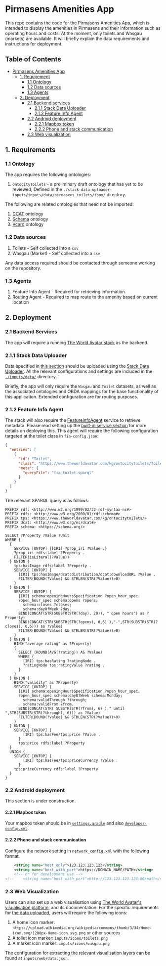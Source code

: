 # Pirmasens Amenities App

This repo contains the code for the Pirmasens Amenities App, which is intended to display the amenities in Pirmasens and their information such as operating hours and costs. At the moment, only toilets and Wasgau (markets) are available. It will briefly explain the data requirements and instructions for deployment.

## Table of Contents

- [Pirmasens Amenities App](#pirmasens-amenities-app)
  - [1. Requirement](#1-requirements)
    - [1.1 Ontology](#11-ontology)
    - [1.2 Data sources](#12-data-sources)
    - [1.3 Agents](#13-agents)
  - [2. Deployment](#2-deployment)
    - [2.1 Backend services](#21-backend-services)
      - [2.1.1 Stack Data Uploader](#211-stack-data-uploader)
      - [2.1.2 Feature Info Agent](#212-feature-info-agent)
    - [2.2 Android deployment](#22-android-deployment)
      - [2.2.1 Mapbox token](#221-mapbox-token)
      - [2.2.2 Phone and stack communication](#222-phone-and-stack-communication)
    - [2.3 Web visualization](#23-web-visualization)

## 1. Requirements

### 1.1 Ontology

The app requires the following ontologies:

1. `OntoCityToilets` - a preliminary draft ontology that has yet to be reviewed; Defined in the `./stack-data-uploader-inputs/inputs/data/pirmasens_toilets/tbox/` directory.

The following are related ontologies that need not be imported:

1. [DCAT](https://www.w3.org/TR/vocab-dcat-3/) ontology
2. [Schema](https://schema.org/) ontology
3. [Vcard](http://www.w3.org/2006/vcard/ns#) ontology

### 1.2 Data sources

1. Toilets - Self collected into a `csv`
2. Wasgau (Market) - Self collected into a `csv`

Any data access required should be contacted through someone working on the repository.

### 1.3 Agents

1. Feature Info Agent - Required for retrieving information
2. Routing Agent - Required to map route to the amenity based on current location

## 2. Deployment

### 2.1 Backend Services

The app will require a running [The World Avatar stack](https://github.com/cambridge-cares/TheWorldAvatar/tree/main/Deploy/stacks/dynamic/stack-manager) as the backend.

### 2.1.1 Stack Data Uploader

Data specified in [this section](#12-data-sources) should be uploaded using the [Stack Data Uploader](https://github.com/cambridge-cares/TheWorldAvatar/tree/main/Deploy/stacks/dynamic/stack-data-uploader). All the relevant configurations and settings are included in the [`./inputs/data/`](./inputs/data/) directory.

Briefly, the app will only require the `Wasgau` and `Toilet` datasets, as well as the associated ontologies and OBDA mappings for the base functionality of this application. Extended configuration are for routing purposes.

### 2.1.2 Feature Info Agent

The stack will also require the [FeatureInfoAgent](https://github.com/cambridge-cares/TheWorldAvatar/tree/main/Agents/FeatureInfoAgent) service to retrieve metadata. Please read setting up the [built-in service section](https://github.com/cambridge-cares/TheWorldAvatar/tree/main/Deploy/stacks/dynamic/stack-manager#built-in-containers) for more details on deploying this. This agent will require the following configuration targeted at the toilet class in `fia-config.json`:

```json
{
  "entries": [
    {
      "id": "Toilet",
      "class": "https://www.theworldavatar.com/kg/ontocitytoilets/Toilet",
      "meta": {
        "queryFile": "fia_toilet.sparql"
      }
    }
  ]
}
```

The relevant SPARQL query is as follows:

```
PREFIX rdf: <http://www.w3.org/1999/02/22-rdf-syntax-ns#>
PREFIX rdfs: <http://www.w3.org/2000/01/rdf-schema#>
PREFIX tps: <https://www.theworldavatar.com/kg/ontocitytoilets/>
PREFIX dcat: <http://www.w3.org/ns/dcat#>
PREFIX schema: <https://schema.org/>

SELECT ?Property ?Value ?Unit
WHERE {
  {
  	SERVICE [ONTOP] {[IRI] ?prop_iri ?Value .}
    ?prop_iri rdfs:label ?Property .
    FILTER(isLiteral(?Value))
  } UNION {
    tps:hasImage rdfs:label ?Property .
    SERVICE [ONTOP] {
      [IRI] tps:hasImage/dcat:distribution/dcat:downloadURL ?Value .
      FILTER(BOUND(?Value) && STRLEN(STR(?Value))>0)
    }
  } UNION {
    SERVICE [ONTOP] {
      [IRI] schema:openingHoursSpecification ?open_hour_spec.
      ?open_hour_spec schema:opens ?opens;
        schema:closes ?closes;
        schema:dayOfWeek ?day.
      BIND(CONCAT(STR(SUBSTR(STR(?day), 20)), " open hours") as ?Property)
      BIND(CONCAT(STR(SUBSTR(STR(?opens), 0,6) ),"-",STR(SUBSTR(STR(?closes), 0,6))) as ?Value)
      FILTER(BOUND(?Value) && STRLEN(STR(?Value))>0)
    }
  } UNION {
    BIND("average rating" as ?Property)
    {
      SELECT (ROUND(AVG(?rating)) AS ?Value)
      WHERE {
        [IRI] tps:hasRating ?ratingNode .
        ?ratingNode tps:ratingValue ?rating .
      }
    }
  } UNION {
    BIND("validity" as ?Property)
    SERVICE [ONTOP] {
      [IRI] schema:openingHoursSpecification ?open_hour_spec.
      ?open_hour_spec schema:dayOfWeek schema:Monday;
      	schema:validThrough ?through;
        schema:validFrom ?from.
      BIND(CONCAT(STR( SUBSTR(STR(?from), 6) )," until ",STR(SUBSTR(STR(?through), 6))) as ?Value)
      FILTER(BOUND(?Value) && STRLEN(STR(?Value))>0)
    }
  } UNION {
    SERVICE [ONTOP] {
    	[IRI] tps:hasFee/tps:price ?Value .
	  }
	  tps:price rdfs:label ?Property
  }
  UNION {
    SERVICE [ONTOP] {
    	[IRI] tps:hasFee/tps:priceCurrency ?Value .
	  }
    tps:priceCurrency rdfs:label ?Property
  }
}
```

### 2.2 Android deployment

This section is under construction.

#### 2.2.1 Mapbox token

Your mapbox token should be in [`settings.gradle`](./gradle.properties) and also [`developer-config.xml`](./core/utils/src/main/res/values/developer-config.xml).

#### 2.2.2 Phone and stack communication

Configure the network setting in [`network_config.xml`](./core/utils/src/main/res/values/network_config.xml) with the following format. 
```xml
    <string name="host_only">123.123.123.123</string>
    <string name="host_with_port">https://DOMAIN_NAME/PATH</string> 
    <!-- or for development use -->
<!--    <string name="host_with_port">http://123.123.123.123:80/path</string>--> 
```

### 2.3 Web Visualization

Users can also set up a web visualisation using [The World Avatar's visualisation platform](https://github.com/cambridge-cares/TheWorldAvatar/tree/main/web/twa-vis-platform), and its documentation. For the specific requirements for [the data uploaded](#21-backend-services), users will require the following icons:

1. A home icon marker: `https://upload.wikimedia.org/wikipedia/commons/thumb/3/34/Home-icon.svg/1200px-Home-icon.svg.png` or other sources
2. A toilet icon marker: `inputs/icons/toilets.png`
3. A market icon marker: `inputs/icons/wasgau.png`

The configuration for extracting the relevant visualisation layers can be found at `inputs/web/data.json`.
